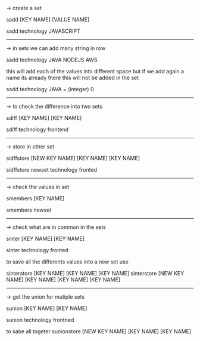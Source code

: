 
-> create a set

sadd [KEY NAME] [VALUE NAME]

sadd technology JAVASCRIPT

---
-> in sets we can add many string in row

sadd technology JAVA NODEJS AWS

this will add each of the values into different space
but if we add again a name its already there this will not be
added in the set

sadd technology JAVA 
= (integer) 0


---
-> to check the difference into two sets

sdiff [KEY NAME] [KEY NAME]

sdiff technology frontend

---
-> store in other set

sidffstore [NEW KEY NAME] [KEY NAME] [KEY NAME]

sidffstore newset technology fronted

---
-> check the values in set

smembers [KEY NAME]

smembers newset

---
-> check what are in common in the sets

sinter [KEY NAME] [KEY NAME]

sinter technology fronted

to save all the differents values into a new set use

sinterstore [KEY NAME] [KEY NAME] [KEY NAME]
sinterstore [NEW KEY NAME] [KEY NAME] [KEY NAME] [KEY NAME]

---
-> get the union for mutiple sets

sunion [KEY NAME] [KEY NAME]

sunion technology frontned

to sabe all togeter
sunionstore [NEW KEY NAME] [KEY NAME] [KEY NAME]

